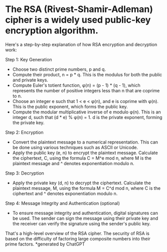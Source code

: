 # The RSA (Rivest-Shamir-Adleman) cipher is a widely used public-key encryption algorithm.
Here's a step-by-step explanation of how RSA encryption and decryption work:

Step 1: Key Generation

 + Choose two distinct prime numbers, p and q.
 + Compute their product, n = p * q. This is the modulus for both the public and private keys.
 + Compute Euler's totient function, φ(n) = (p - 1) * (q - 1), which represents the number of positive integers less than n that are coprime to n.
 + Choose an integer e such that 1 < e < φ(n), and e is coprime with φ(n). This is the public exponent, which forms the public key.
 + Compute the modular multiplicative inverse of e modulo φ(n). This is an integer d, such that (d * e) % φ(n) = 1. d is the private exponent, forming the private key.

Step 2: Encryption

 + Convert the plaintext message to a numerical representation. This can be done using various techniques such as ASCII or Unicode.
 + Apply the public key (e, n) to encrypt the plaintext message. Calculate the ciphertext, C, using the formula C = M^e mod n, where M is the plaintext message and ^ denotes exponentiation modulo n.

Step 3: Decryption

 + Apply the private key (d, n) to decrypt the ciphertext. Calculate the plaintext message, M, using the formula M = C^d mod n, where C is the ciphertext and ^ denotes exponentiation modulo n.

Step 4: Message Integrity and Authentication (optional)

 + To ensure message integrity and authentication, digital signatures can be used. The sender can sign the message using their private key and the receiver can verify the signature using the sender's public key.

That's a high-level overview of the RSA cipher. The security of RSA is based on the difficulty of factoring large composite numbers into their prime factors.
*generated by ChatGPT
